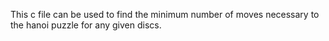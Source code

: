 This c file can be used to find the minimum number of moves necessary to the hanoi puzzle for any given discs.
